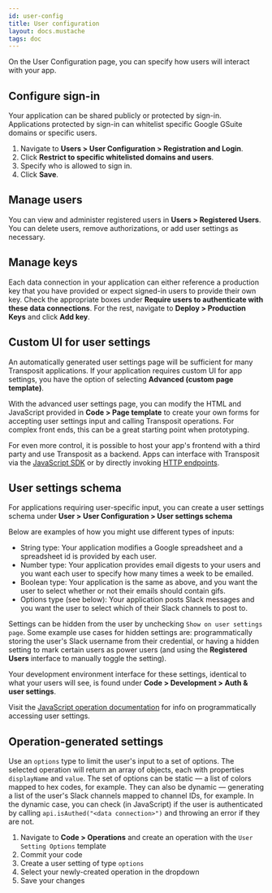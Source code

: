 ```yaml
---
id: user-config
title: User configuration
layout: docs.mustache
tags: doc
---
```


On the User Configuration page, you can specify how users will interact with your app.

## Configure sign-in

Your application can be shared publicly or protected by sign-in. Applications protected by sign-in can whitelist specific Google GSuite domains or specific users.

1. Navigate to **Users &gt; User Configuration &gt; Registration and Login**.
2. Click **Restrict to specific whitelisted domains and users**.
3. Specify who is allowed to sign in.
4. Click **Save**.

## Manage users

You can view and administer registered users in **Users &gt; Registered Users**. You can delete users, remove authorizations, or add user settings as necessary.

## Manage keys

Each data connection in your application can either reference a production key that you have provided or expect signed-in users to provide their own key. Check the appropriate boxes under **Require users to authenticate with these data connections**. For the rest, navigate to **Deploy &gt; Production Keys** and click **Add key**. 

## Custom UI for user settings

An automatically generated user settings page will be sufficient for many Transposit applications. If your application requires custom UI for app settings, you have the option of selecting **Advanced (custom page template)**.

With the advanced user settings page, you can modify the HTML and JavaScript provided in **Code &gt; Page template** to create your own forms for accepting user settings input and calling Transposit operations. For complex front ends, this can be a great starting point when prototyping.

For even more control, it is possible to host your app's frontend with a third party and use Transposit as a backend. Apps can interface with Transposit via the [JavaScript SDK](/docs/building/js-sdk) or by directly invoking [HTTP endpoints](/docs/building/endpoints).

## User settings schema

For applications requiring user-specific input, you can create a user settings schema under **User &gt; User Configuration &gt; User settings schema**

Below are examples of how you might use different types of inputs:

* String type: Your application modifies a Google spreadsheet and a spreadsheet id is provided by each user.
* Number type: Your application provides email digests to your users and you want each user to specify how many times a week to be emailed.
* Boolean type: Your application is the same as above, and you want the user to select whether or not their emails should contain gifs.
* Options type (see below): Your application posts Slack messages and you want the user to select which of their Slack channels to post to.

Settings can be hidden from the user by unchecking `Show on user settings page`. Some example use cases for hidden settings are: programmatically storing the user's Slack username from their credential, or having a hidden setting to mark certain users as power users (and using the **Registered Users** interface to manually toggle the setting).

Your development environment interface for these settings, identical to what your users will see, is found under **Code &gt; Development &gt; Auth & user settings**.

Visit the [JavaScript operation documentation](/docs/references/js-operations) for info on programmatically accessing user settings.

## Operation-generated settings 

Use an `options` type to limit the user's input to a set of options. The selected operation will return an array of objects, each with properties `displayName` and `value`. The set of options can be static — a list of colors mapped to hex codes, for example. They can also be dynamic — generating a list of the user's Slack channels mapped to channel IDs, for example. In the dynamic case, you can check (in JavaScript) if the user is authenticated by calling `api.isAuthed("<data connection>")` and throwing an error if they are not.

1. Navigate to **Code &gt; Operations** and create an operation with the `User Setting Options` template
2. Commit your code
3. Create a user setting of type `options`
4. Select your newly-created operation in the dropdown
5. Save your changes